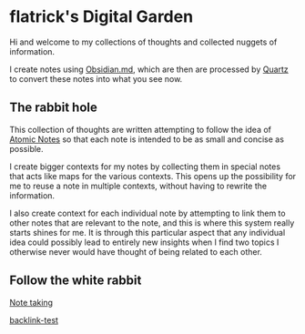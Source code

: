 # flatrick's Digital Garden

Hi and welcome to my collections of thoughts and collected nuggets of information.

I create notes using [Obsidian.md](https://www.obsidian.md), which are then are processed by [Quartz](https://github.com/jackyzha0/quartz) to convert these notes into what you see now.

## The rabbit hole
This collection of thoughts are written attempting to follow the idea of [Atomic Notes](notes/Atomic%20Note.md) so that each note is intended to be as small and concise as possible.

I create bigger contexts for my notes by collecting them in special notes that acts like maps for the various contexts. This opens up the possibility for me to reuse a note in multiple contexts, without having to rewrite the information. 

I also create context for each individual note by attempting to link them to other notes that are relevant to the note, and this is where this system really starts shines for me. 
It is through this particular aspect that any individual idea could possibly lead to entirely new insights when I find two topics I otherwise never would have thought of being related to each other.

## Follow the white rabbit
[Note taking](moc/Note%20taking.md)

[backlink-test](moc/backlink-test.md)